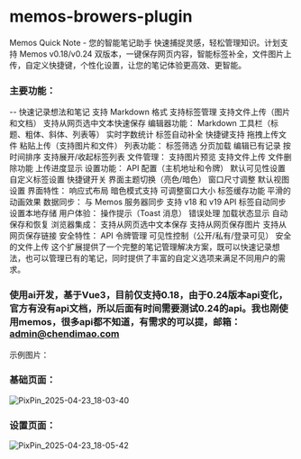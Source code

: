 # memos-browers-plugin
Memos Quick Note - 您的智能笔记助手  快速捕捉灵感，轻松管理知识。计划支持 Memos v0.18/v0.24 双版本，一键保存网页内容，智能标签补全，文件图片上传，自定义快捷键，个性化设置，让您的笔记体验更高效、更智能。

### 主要功能：
-- 快速记录想法和笔记
支持 Markdown 格式
支持标签管理
支持文件上传（图片和文档）
支持从网页选中文本快速保存
编辑器功能：
Markdown 工具栏（标题、粗体、斜体、列表等）
实时字数统计
标签自动补全
快捷键支持
拖拽上传文件
粘贴上传（支持图片和文件）
列表功能：
标签筛选
分页加载
编辑已有记录
按时间排序
支持展开/收起标签列表
文件管理：
支持图片预览
支持文件上传
文件删除功能
上传进度显示
设置功能：
API 配置（主机地址和令牌）
默认可见性设置
自定义标签设置
快捷键开关
界面主题切换（亮色/暗色）
窗口尺寸调整
默认视图设置
界面特性：
响应式布局
暗色模式支持
可调整窗口大小
标签缓存功能
平滑的动画效果
数据同步：
与 Memos 服务器同步
支持 v18 和 v19 API
标签自动同步
设置本地存储
用户体验：
操作提示（Toast 消息）
错误处理
加载状态显示
自动保存和恢复
浏览器集成：
支持从网页选中文本保存
支持从网页保存图片
支持从网页保存链接
安全特性：
API 令牌管理
可见性控制（公开/私有/登录可见）
安全的文件上传
这个扩展提供了一个完整的笔记管理解决方案，既可以快速记录想法，也可以管理已有的笔记，同时提供了丰富的自定义选项来满足不同用户的需求。


### 使用ai开发，基于Vue3，目前仅支持0.18，由于0.24版本api变化，官方有没有api文档，所以后面有时间需要测试0.24的api。我也刚使用memos，很多api都不知道，有需求的可以提，邮箱：admin@chendimao.com

示例图片：

### 基础页面：
![PixPin_2025-04-23_18-03-40](https://github.com/user-attachments/assets/b3aca06c-5e60-430c-afd9-2e749c524fca)

### 设置页面：
![PixPin_2025-04-23_18-05-42](https://github.com/user-attachments/assets/0591a744-bbaf-44ce-9205-cf4e89b2533c)
